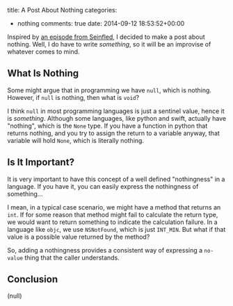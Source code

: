 title: A Post About Nothing
categories:
- nothing
comments: true
date: 2014-09-12 18:53:52+00:00

Inspired by [an episode from Seinfled](http://www.youtube.com/watch?v=EQnaRtNMGMI), I decided to make a post about nothing. Well, I do have to write *something*, so it will be an improvise of whatever comes to mind.

## What Is Nothing

Some might argue that in programming we have `null`, which is nothing. However, if `null` is nothing, then what is `void`?

I think `null` in most programming languages is just a sentinel value, hence it is *something*. Although some languages, like python and swift, actually have "nothing", which is the `None` type. If you have a function in python that returns nothing, and you try to assign the return to a variable anyway, that variable will hold `None`, which is literally nothing.

## Is It Important?

It is very important to have this concept of a well defined "nothingness" in a language. If you have it, you can easily express the nothingness of something...

I mean, in a typical case scenario, we might have a method that returns an `int`. If for some reason that method might fail to calculate the return type, we would want to return something to indicate the calculation failure. In a language like `objc`, we use `NSNotFound`, which is just `INT_MIN`. But what if that value is a possible value returned by the method?

So, adding a nothingness provides a consistent way of expressing a `no-value` thing that the caller understands.

## Conclusion

(null)
